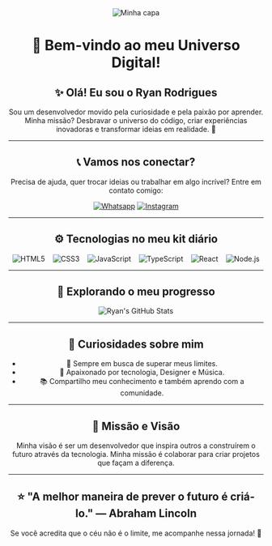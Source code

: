 <div align="center">
  <img src="https://github.com/user-attachments/assets/d0d61644-8bc2-4dd4-9b13-74f57f519416" alt="Minha capa" />

  # 🌟 Bem-vindo ao meu Universo Digital!

  ## ✨ Olá! Eu sou o **Ryan Rodrigues**
  Sou um desenvolvedor movido pela curiosidade e pela paixão por aprender. Minha missão? Desbravar o universo do código, criar experiências inovadoras e transformar ideias em realidade. 🚀

  ---

  ## 📞 Vamos nos conectar?

  Precisa de ajuda, quer trocar ideias ou trabalhar em algo incrível? Entre em contato comigo:

  [![Whatsapp](https://img.shields.io/badge/WhatsApp-25D366?style=for-the-badge&logo=whatsapp&logoColor=white)](https://api.whatsapp.com/send?phone=5579988318550&text=%F0%9F%90%91%7C%20Ol%C3%A1%2C%20vim%20pelo%20instagram%20e%20gostaria%20de%20saber%20mais%20sobre%3A%20%20(Fale%20o%20servi%C3%A7o%20do%20seu%20interesse%20))
  [![Instagram](https://img.shields.io/badge/Instagram-E4405F?style=for-the-badge&logo=instagram&logoColor=white)](https://www.instagram.com/ryanofc_rpm/)

  ---

  ## ⚙️ Tecnologias no meu kit diário

  <div style="display: flex; justify-content: space-around;">
    <img src="https://img.shields.io/badge/HTML5-E34F26?style=for-the-badge&logo=html5&logoColor=white" alt="HTML5" />
    <img src="https://img.shields.io/badge/CSS3-1572B6?style=for-the-badge&logo=css3&logoColor=white" alt="CSS3" />
    <img src="https://img.shields.io/badge/JavaScript-F7DF1E?style=for-the-badge&logo=javascript&logoColor=black" alt="JavaScript" />
    <img src="https://img.shields.io/badge/TypeScript-007ACC?style=for-the-badge&logo=typescript&logoColor=white" alt="TypeScript" />
    <img src="https://img.shields.io/badge/React-20232A?style=for-the-badge&logo=react&logoColor=61DAFB" alt="React" />
    <img src="https://img.shields.io/badge/Node.js-43853D?style=for-the-badge&logo=node.js&logoColor=white" alt="Node.js" />
  </div>

  ---

  ## 🌌 Explorando o meu progresso

  ![Ryan's GitHub Stats](https://github-readme-stats.vercel.app/api?username=Codeby-Ryan&show_icons=true&theme=radical)

  ---

  ## 🧩 Curiosidades sobre mim

  - 🎯 Sempre em busca de superar meus limites.
  - 🌱 Apaixonado por tecnologia, Designer e Música.
  - 📚 Compartilho meu conhecimento e também aprendo com a comunidade.

  ---

  ## 🚀 Missão e Visão

  Minha visão é ser um desenvolvedor que inspira outros a construírem o futuro através da tecnologia. Minha missão é colaborar para criar projetos que façam a diferença.

  ---

  ## ⭐ "A melhor maneira de prever o futuro é criá-lo." — Abraham Lincoln

  Se você acredita que o céu não é o limite, me acompanhe nessa jornada! 🌠
</div>

